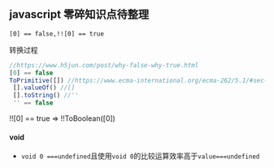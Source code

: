 ## javascript 零碎知识点待整理




`[0] == false,!![0] == true `

转换过程
```javascript
//https://www.h5jun.com/post/why-false-why-true.html
[0] == false
ToPrimitive([]) //https://www.ecma-international.org/ecma-262/5.1/#sec-9.1
 [].valueOf() //[] 
 [].toString() //''
 '' == false
```

!![0] == true => !!ToBoolean([0])

#### void

- `void 0 ===undefined`且使用`void 0`的比较运算效率高于`value===undefined`

